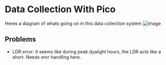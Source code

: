 # Data Collection With Pico
Heres a diagram of whats going on in this data collection system
![image](https://github.com/user-attachments/assets/6a49523f-35dd-4db9-acb2-cfb075a23696)

## Problems

* LDR error: it seems like during peak dyalight hours, the LDR acts like a short. Needs eror handling here.
